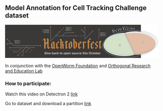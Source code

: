 ## Model Annotation for Cell Tracking Challenge dataset

![](https://github.com/DevoLearn/Model-Annotation/blob/main/Media/E_RsexVXMAQESDN.jpg)

In conjunction with the [OpenWorm Foundation](https://openworm.org/) and [Orthogonal Research and Education Lab](https://orthogonal-research.weebly.com/)   

### How to participate:

Watch this video on Detectron 2 [link](https://www.youtube.com/watch?v=cEgF0YknpZw&t=593s)

Go to dataset and download a partition [link](https://github.com/DevoLearn/Model-Annotation/data-buckets)



